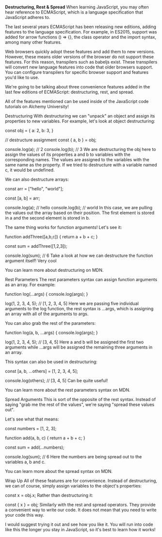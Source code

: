 **Destructuring, Rest & Spread**
When learning JavaScript, you may often hear reference to ECMAScript, which is a language specification that JavaScript adheres to.

The last several years ECMAScript has been releasing new editions, adding features to the language specification. For example, in ES2015, support was added for arrow functions () => {}, the class operator and the import syntax, among many other features.

Web browsers quickly adopt these features and add them to new versions. However, these means older versions of the browser do not support these features. For this reason, transpilers such as babeljs exist. These transpilers will convert new language features into code that older browsers support. You can configure transpilers for specific browser support and features you'd like to use.

We're going to be talking about three convenience features added in the last few editions of ECMAScript: destructuring, rest, and spread.

 All of the features mentioned can be used inside of the JavaScript code tutorials on Alchemy University!

Destructuring 
With destructuring we can "unpack" an object and assign its properties to new variables. For example, let's look at object destructuring:

const obj = {
  a: 2,
  b: 3,
}

// destructure assignment
const { a, b } = obj;

console.log(a); // 2
console.log(b); // 3
 We are destructuring the obj here to assign the values of its properties a and b to variables with the corresponding names. The values are assigned to the variables with the same name as the property. If we tried to destructure with a variable named c, it would be undefined.

We can also destructure arrays:

const arr = ["hello", "world"];

const [a, b] = arr;

console.log(a); // hello
console.log(b); // world
 In this case, we are pulling the values out the array based on their position. The first element is stored in a and the second element is stored in b.

The same thing works for function arguments! Let's see it:

function addThree([a,b,c]) {
    return a + b + c;
}

const sum = addThree([1,2,3]);

console.log(sum); // 6
 Take a look at how we can destructure the function argument itself! Very cool 

 You can learn more about destructuring on MDN.

Rest Parameters 
The rest parameters syntax can assign function arguments as an array. For example:

function log(...args) {
    console.log(args);
}

log(1, 2, 3, 4, 5); // [1, 2, 3, 4, 5]
 Here we are passing five individual arguments to the log function, the rest syntax is ...args, which is assigning an array with all of the arguments to args.

You can also grab the rest of the parameters:

function log(a, b, ...args) {
    console.log(args);
}

log(1, 2, 3, 4, 5); // [3, 4, 5]
 Here a and b will be assigned the first two arguments while ...args will be assigned the remaining three arguments in an array.

This syntax can also be used in destructuring:

const [a, b, ...others] = [1, 2, 3, 4, 5];

console.log(others); // [3, 4, 5]
Can be quite useful! 

 You can learn more about the rest parameters syntax on MDN.

Spread Arguments 
This is sort of the opposite of the rest syntax. Instead of saying "grab me the rest of the values", we're saying "spread these values out".

Let's see what that means:

const numbers = [1, 2, 3];

function add(a, b, c) {
  return a + b + c;
}

const sum = add(...numbers);

console.log(sum); // 6
 Here the numbers are being spread out to the variables a, b and c.

 You can learn more about the spread syntax on MDN.

Wrap Up 
All of these features are for convenience. Instead of destructuring, we can of course, simply assign variables to the object's properties:

const x = obj.x;
Rather than destructuring it:

const { x } = obj;
Similarly with the rest and spread operators. They provide a convenient way to write our code. It does not mean that you need to write your code this way.

I would suggest trying it out and see how you like it. You will run into code like this the longer you stay in JavaScript, so it's best to learn how it works!